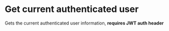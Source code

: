 # Get current authenticated user

Gets the current authenticated user information, **requires JWT auth header**
